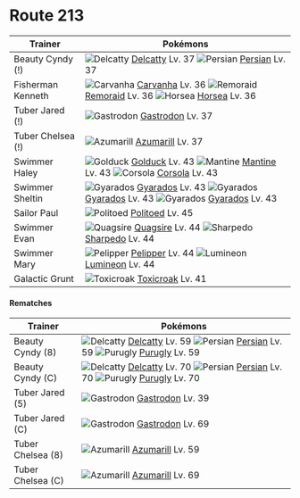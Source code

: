 # Route 213

Trainer                    | Pokémons
---                        | ---
Beauty Cyndy (!)           | ![][301]  [Delcatty] Lv. 37  ![][053]  [Persian] Lv. 37
Fisherman Kenneth          | ![][318]  [Carvanha] Lv. 36  ![][223]  [Remoraid] Lv. 36  ![][116]  [Horsea] Lv. 36
Tuber Jared (!)            | ![][423]  [Gastrodon] Lv. 37
Tuber Chelsea (!)          | ![][184]  [Azumarill] Lv. 37
Swimmer Haley              | ![][055]  [Golduck] Lv. 43  ![][226]  [Mantine] Lv. 43  ![][222]  [Corsola] Lv. 43
Swimmer Sheltin            | ![][130]  [Gyarados] Lv. 43  ![][130]  [Gyarados] Lv. 43  ![][130]  [Gyarados] Lv. 43
Sailor Paul                | ![][186]  [Politoed] Lv. 45
Swimmer Evan               | ![][195]  [Quagsire] Lv. 44  ![][319]  [Sharpedo] Lv. 44
Swimmer Mary               | ![][279]  [Pelipper] Lv. 44  ![][457]  [Lumineon] Lv. 44
Galactic Grunt             | ![][454]  [Toxicroak] Lv. 41

#### Rematches

Trainer                    | Pokémons
---                        | ---
Beauty Cyndy (8)           | ![][301]  [Delcatty] Lv. 59  ![][053]  [Persian] Lv. 59  ![][432]  [Purugly] Lv. 59
Beauty Cyndy (C)           | ![][301]  [Delcatty] Lv. 70  ![][053]  [Persian] Lv. 70  ![][432]  [Purugly] Lv. 70
Tuber Jared (5)            | ![][423]  [Gastrodon] Lv. 39
Tuber Jared (C)            | ![][423]  [Gastrodon] Lv. 69
Tuber Chelsea (8)          | ![][184]  [Azumarill] Lv. 59
Tuber Chelsea (C)          | ![][184]  [Azumarill] Lv. 69
[053]: https://raw.githubusercontent.com/PokeAPI/sprites/master/sprites/pokemon/53.png "Persian"
[055]: https://raw.githubusercontent.com/PokeAPI/sprites/master/sprites/pokemon/55.png "Golduck"
[116]: https://raw.githubusercontent.com/PokeAPI/sprites/master/sprites/pokemon/116.png "Horsea"
[130]: https://raw.githubusercontent.com/PokeAPI/sprites/master/sprites/pokemon/130.png "Gyarados"
[184]: https://raw.githubusercontent.com/PokeAPI/sprites/master/sprites/pokemon/184.png "Azumarill"
[186]: https://raw.githubusercontent.com/PokeAPI/sprites/master/sprites/pokemon/186.png "Politoed"
[195]: https://raw.githubusercontent.com/PokeAPI/sprites/master/sprites/pokemon/195.png "Quagsire"
[222]: https://raw.githubusercontent.com/PokeAPI/sprites/master/sprites/pokemon/222.png "Corsola"
[223]: https://raw.githubusercontent.com/PokeAPI/sprites/master/sprites/pokemon/223.png "Remoraid"
[226]: https://raw.githubusercontent.com/PokeAPI/sprites/master/sprites/pokemon/226.png "Mantine"
[279]: https://raw.githubusercontent.com/PokeAPI/sprites/master/sprites/pokemon/279.png "Pelipper"
[301]: https://raw.githubusercontent.com/PokeAPI/sprites/master/sprites/pokemon/301.png "Delcatty"
[318]: https://raw.githubusercontent.com/PokeAPI/sprites/master/sprites/pokemon/318.png "Carvanha"
[319]: https://raw.githubusercontent.com/PokeAPI/sprites/master/sprites/pokemon/319.png "Sharpedo"
[423]: https://raw.githubusercontent.com/PokeAPI/sprites/master/sprites/pokemon/423.png "Gastrodon"
[432]: https://raw.githubusercontent.com/PokeAPI/sprites/master/sprites/pokemon/432.png "Purugly"
[454]: https://raw.githubusercontent.com/PokeAPI/sprites/master/sprites/pokemon/454.png "Toxicroak"
[457]: https://raw.githubusercontent.com/PokeAPI/sprites/master/sprites/pokemon/457.png "Lumineon"
[Persian]: /pokemon_changes/053.md
[Golduck]: /pokemon_changes/055.md
[Horsea]: /pokemon_changes/116.md
[Gyarados]: /pokemon_changes/130.md
[Azumarill]: /pokemon_changes/184.md
[Politoed]: /pokemon_changes/186.md
[Quagsire]: /pokemon_changes/195.md
[Corsola]: /pokemon_changes/222.md
[Remoraid]: /pokemon_changes/223.md
[Mantine]: /pokemon_changes/226.md
[Pelipper]: /pokemon_changes/279.md
[Delcatty]: /pokemon_changes/301.md
[Carvanha]: /pokemon_changes/318.md
[Sharpedo]: /pokemon_changes/319.md
[Gastrodon]: /pokemon_changes/423.md
[Purugly]: /pokemon_changes/432.md
[Toxicroak]: /pokemon_changes/454.md
[Lumineon]: /pokemon_changes/457.md
